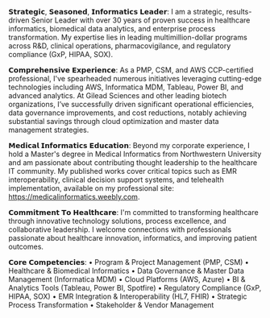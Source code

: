𝗦𝘁𝗿𝗮𝘁𝗲𝗴𝗶𝗰, 𝗦𝗲𝗮𝘀𝗼𝗻𝗲𝗱, 𝗜𝗻𝗳𝗼𝗿𝗺𝗮𝘁𝗶𝗰𝘀 𝗟𝗲𝗮𝗱𝗲𝗿:  I am a strategic, results-driven Senior Leader with over 30 years of proven success in healthcare informatics, biomedical data analytics, and enterprise process transformation. My expertise lies in leading multimillion-dollar programs across R&D, clinical operations, pharmacovigilance, and regulatory compliance (GxP, HIPAA, SOX).

𝗖𝗼𝗺𝗽𝗿𝗲𝗵𝗲𝗻𝘀𝗶𝘃𝗲 𝗘𝘅𝗽𝗲𝗿𝗶𝗲𝗻𝗰𝗲: As a PMP, CSM, and AWS CCP-certified professional, I've spearheaded numerous initiatives leveraging cutting-edge technologies including AWS, Informatica MDM, Tableau, Power BI, and advanced analytics. At Gilead Sciences and other leading biotech organizations, I’ve successfully driven significant operational efficiencies, data governance improvements, and cost reductions, notably achieving substantial savings through cloud optimization and master data management strategies.

𝗠𝗲𝗱𝗶𝗰𝗮𝗹 𝗜𝗻𝗳𝗼𝗿𝗺𝗮𝘁𝗶𝗰𝘀 𝗘𝗱𝘂𝗰𝗮𝘁𝗶𝗼𝗻: Beyond my corporate experience, I hold a Master's degree in Medical Informatics from Northwestern University and am passionate about contributing thought leadership to the healthcare IT community. My published works cover critical topics such as EMR interoperability, clinical decision support systems, and telehealth implementation, available on my professional site: https://medicalinformatics.weebly.com.

𝗖𝗼𝗺𝗺𝗶𝘁𝗺𝗲𝗻𝘁 𝗧𝗼 𝗛𝗲𝗮𝗹𝘁𝗵𝗰𝗮𝗿𝗲: I'm committed to transforming healthcare through innovative technology solutions, process excellence, and collaborative leadership. I welcome connections with professionals passionate about healthcare innovation, informatics, and improving patient outcomes.

𝗖𝗼𝗿𝗲 𝗖𝗼𝗺𝗽𝗲𝘁𝗲𝗻𝗰𝗶𝗲𝘀:
•	Program & Project Management (PMP, CSM)
•	Healthcare & Biomedical Informatics
•	Data Governance & Master Data Management (Informatica MDM)
•	Cloud Platforms (AWS, Azure)
•	BI & Analytics Tools (Tableau, Power BI, Spotfire)
•	Regulatory Compliance (GxP, HIPAA, SOX)
•	EMR Integration & Interoperability (HL7, FHIR)
•	Strategic Process Transformation
•	Stakeholder & Vendor Management
